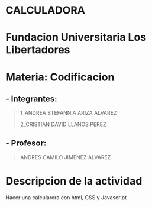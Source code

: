 # CALCULADORA 
# Fundacion Universitaria Los Libertadores
# Materia: Codificacion
## - Integrantes:
>    1_ANDREA STEFANNIA ARIZA ALVAREZ             
> 
>    2_CRISTIAN DAVID LLANOS PEREZ
> 
## - Profesor:
>    ANDRES CAMILO JIMENEZ ALVAREZ
# Descripcion de la actividad
Hacer una calcularora con html, CSS y Javascript
